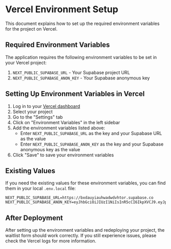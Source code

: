 # Vercel Environment Setup

This document explains how to set up the required environment variables for the project on Vercel.

## Required Environment Variables

The application requires the following environment variables to be set in your Vercel project:

1. `NEXT_PUBLIC_SUPABASE_URL` - Your Supabase project URL
2. `NEXT_PUBLIC_SUPABASE_ANON_KEY` - Your Supabase anonymous key

## Setting Up Environment Variables in Vercel

1. Log in to your [Vercel dashboard](https://vercel.com/dashboard)
2. Select your project
3. Go to the "Settings" tab
4. Click on "Environment Variables" in the left sidebar
5. Add the environment variables listed above:
   - Enter `NEXT_PUBLIC_SUPABASE_URL` as the key and your Supabase URL as the value
   - Enter `NEXT_PUBLIC_SUPABASE_ANON_KEY` as the key and your Supabase anonymous key as the value
6. Click "Save" to save your environment variables

## Existing Values

If you need the existing values for these environment variables, you can find them in your local `.env.local` file:

```
NEXT_PUBLIC_SUPABASE_URL=https://bxdauyiauhwadwdvhtor.supabase.co
NEXT_PUBLIC_SUPABASE_ANON_KEY=eyJhbGciOiJIUzI1NiIsInR5cCI6IkpXVCJ9.eyJpc3MiOiJzdXBhYmFzZSIsInJlZiI6ImJ4ZGF1eWlhdWh3YWR3ZHZodG9yIiwicm9sZSI6ImFub24iLCJpYXQiOjE3Mzg3MTcyMTgsImV4cCI6MjA1NDI5MzIxOH0.PpksSzwVTr0htzQuviZmx2ptR5v21RUj5jhLJogKeyA
```

## After Deployment

After setting up the environment variables and redeploying your project, the waitlist form should work correctly. If you still experience issues, please check the Vercel logs for more information.
